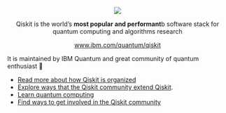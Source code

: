 <p align="center" style="margin-bottom: 0px !important;">
    <img src="https://repository-images.githubusercontent.com/83821669/9207357a-cf9b-45ed-9974-0abc3df14b95" align="center" />

<p align="center">Qiskit is the world’s <b>most popular and performant</b>b software stack for quantum computing and algorithms research</p>
<p align="center"><a href="https://www.ibm.com/quantum/qiskit" align="center">www.ibm.com/quantum/qiskit</a></p>
</p>


It is maintained by IBM Quantum and great community of quantum enthusiast 💜

 * [Read more about how Qiskit is organized](https://quantum.cloud.ibm.com/docs/en/guides)
 * [Explore ways that the Qiskit community extend Qiskit](https://www.ibm.com/quantum/qiskit#ecosystem).
 * [Learn quantum computing](https://quantum.cloud.ibm.com/learning/)
 * [Find ways to get involved in the Qiskit community](https://www.ibm.com/quantum/qiskit#get-involved)
